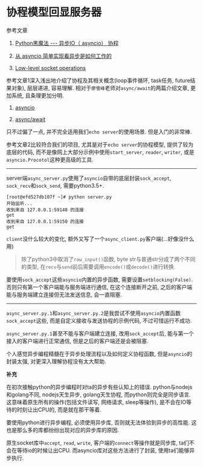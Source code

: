 # 协程模型回显服务器

参考文章

1. [Python黑魔法 --- 异步IO（ asyncio） 协程](https://www.jianshu.com/p/b5e347b3a17c)

2. [从 asyncio 简单实现看异步是如何工作的](https://ipfans.github.io/2016/02/simple-implement-asyncio-to-understand-how-async-works/)

3. [Low-level socket operations](https://docs.python.org/3.5/library/asyncio-eventloop.html#low-level-socket-operations)

参考文章1深入浅出地介绍了协程及其相关概念(loop事件循环, task任务, future结果对象), 层层递进, 容易理解. 相对于`廖雪峰`老师对`async/await`的两篇介绍文章, 更加系统, 且条理更加分明.

1. [asyncio](https://www.liaoxuefeng.com/wiki/0014316089557264a6b348958f449949df42a6d3a2e542c000/001432090954004980bd351f2cd4cc18c9e6c06d855c498000)

2. [async/await](https://www.liaoxuefeng.com/wiki/0014316089557264a6b348958f449949df42a6d3a2e542c000/00144661533005329786387b5684be385062a121e834ac7000)

只不过偏了一点, 并不完全适用我们`echo server`的使用场景. 但是入门的非常棒.

参考文章2比较符合我们的项目, 尤其是对于`echo server`的协程模型, 提供了较为底层的代码, 而不是像网上大部分示例中使用`start_server`, `reader`, `writer`, 或是`asyncio.Procotol`这种更高级的工具.

------

server端`async_server.py`使用了`asyncio`自带的底层封装`sock_accept`, `sock_recv`和`sock_send`, 需要python3.5+. 

```
[root@efd527db107f ~]# python server.py 
开始监听...
收到来自 127.0.0.1:59148 的连接
get
收到来自 127.0.0.1:59150 的连接
get
```

`client`没什么较大的变化, 额外又写了一个`async_client.py`客户端(...好像没什么用)

> 除了python3中取消了`raw_input()`函数, byte str与普通str分成了两个不同的类型, 在`recv`与`send`前后需要调用`encode()`或`decode()`进行转换.

要使用`sock_accept`这些`asyncio`内置的异步函数, 需要设置`setblocking(False)`. 否则只有第一个客户端能与服务端进行通信, 在这个连接断开之前, 之后的客户端能与服务端建立连接但无法发送信息, 会一直阻塞.

------

`async_server.py.1`和`async_server.py.2`是我尝试不使用`asyncio`内置函数`sock_accept`这些, 而是自定义接收与发送协程的示例代码, 不过可惜运行不成功.

`async_server.py.1`甚至不能与客户端建立连接, 改用`sock_accept`后, 能与第一个接入的客户端进行正常通信, 但是之后的客户端还是会被阻塞.

个人感觉异步编程精髓在于异步处理流程以及如何定义协程函数, 但是`asyncio`的封装太强, 对更深入理解协程没有太大帮助.

**补充**

在初次接触python的异步编程时对ta的异步有些认知上的错误. python与nodejs和golang不同, nodejs天生异步, golang天生协程, 而python则完全是同步语言. 这意味着原生所有的操作(包括文件读写, 网络请求, sleep等操作), 是不会在IO等待的时刻让出CPU的, 而是就在那干等着.

要使用python进行异步编程, 必须使用异步库, 否则就无法体验到异步的高性能. 这也是那么多的库都纷纷出现对应的异步库的原因.

原生socket库中`accept`, `read`, `write`, 客户端的`connect`等操作就是同步库, ta们不会在等待io的时候让出CPU. 而asyncio库对这些方法进行了封装, 使用ta们能够异步执行.